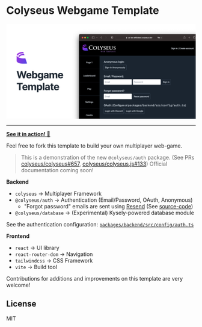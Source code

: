 # Colyseus Webgame Template

![](share.png)

---

**[See it in action! :rocket:](https://us-lax-af65ebed.colyseus.dev)**

Feel free to fork this template to build your own multiplayer web-game.

> This is a demonstration of the new `@colyseus/auth` package. (See PRs [colyseus/colyseus#657](https://github.com/colyseus/colyseus/pull/657), [colyseus/colyseus.js#133](https://github.com/colyseus/colyseus.js/pull/133))
> Official documentation coming soon!

**Backend**

- `colyseus` → Multiplayer Framework
- `@colyseus/auth` → Authentication (Email/Password, OAuth, Anonymous)
	- "Forgot password" emails are sent using [Resend](https://resend.com/) (See [source-code](https://github.com/endel/colyseus-auth/blob/cfd70dc498fa2c4c83873dac25a16b22e26004a0/packages/backend/src/config/auth.ts#L40-L47))
- `@colyseus/database` → (Experimental) Kysely-powered database module

See the authentication configuration: [`packages/backend/src/config/auth.ts`](/packages/backend/src/config/auth.ts)

**Frontend**

- `react` → UI library
- `react-router-dom` → Navigation
- `tailwindcss` → CSS Framework
- `vite` → Build tool

Contributions for additions and improvements on this template are very welcome!

## License

MIT

